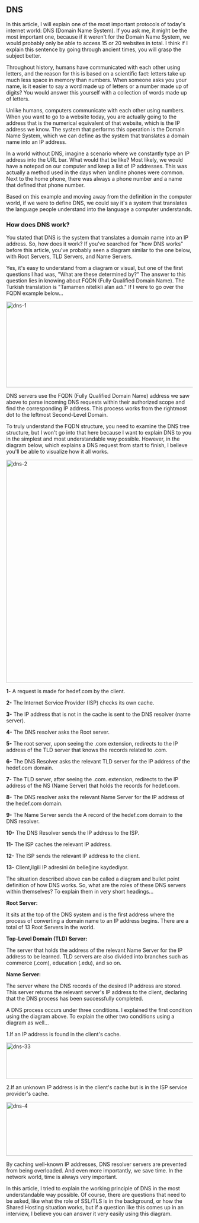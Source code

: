 ## DNS ##

In this article, I will explain one of the most important protocols of today's internet world: DNS (Domain Name System). If you ask me, it might be the most important one, because if it weren't for the Domain Name System, we would probably only be able to access 15 or 20 websites in total. I think if I explain this sentence by going through ancient times, you will grasp the subject better.

Throughout history, humans have communicated with each other using letters, and the reason for this is based on a scientific fact: letters take up much less space in memory than numbers. When someone asks you your name, is it easier to say a word made up of letters or a number made up of digits? You would answer this yourself with a collection of words made up of letters.

Unlike humans, computers communicate with each other using numbers. When you want to go to a website today, you are actually going to the address that is the numerical equivalent of that website, which is the IP address we know. The system that performs this operation is the Domain Name System, which we can define as the system that translates a domain name into an IP address.

In a world without DNS, imagine a scenario where we constantly type an IP address into the URL bar. What would that be like? Most likely, we would have a notepad on our computer and keep a list of IP addresses. This was actually a method used in the days when landline phones were common. Next to the home phone, there was always a phone number and a name that defined that phone number.

Based on this example and moving away from the definition in the computer world, if we were to define DNS, we could say it's a system that translates the language people understand into the language a computer understands.

### How does DNS work? ### 

You stated that DNS is the system that translates a domain name into an IP address. So, how does it work? If you've searched for "how DNS works" before this article, you've probably seen a diagram similar to the one below, with Root Servers, TLD Servers, and Name Servers.

Yes, it's easy to understand from a diagram or visual, but one of the first questions I had was, "What are these determined by?" The answer to this question lies in knowing about FQDN (Fully Qualified Domain Name). The Turkish translation is "Tamamen nitelikli alan adı." If I were to go over the FQDN example below...

<img width="1210" height="231" alt="dns-1" src="https://github.com/user-attachments/assets/b5f60b26-ba83-4077-b4ef-e1329f768d8a" />

DNS servers use the FQDN (Fully Qualified Domain Name) address we saw above to parse incoming DNS requests within their authorized scope and find the corresponding IP address. This process works from the rightmost dot to the leftmost Second-Level Domain.

To truly understand the FQDN structure, you need to examine the DNS tree structure, but I won't go into that here because I want to explain DNS to you in the simplest and most understandable way possible. However, in the diagram below, which explains a DNS request from start to finish, I believe you'll be able to visualize how it all works.

<img width="1016" height="600" alt="dns-2" src="https://github.com/user-attachments/assets/cb3f2cfe-5b3d-4a88-8997-ad02d20dcad6" />

**1-** A request is made for hedef.com by the client.

**2-** The Internet Service Provider (ISP) checks its own cache.

**3-** The IP address that is not in the cache is sent to the DNS resolver (name server).

**4-** The DNS resolver asks the Root server.

**5-** The root server, upon seeing the .com extension, redirects to the IP address of the TLD server that knows the records related to .com.

**6-** The DNS Resolver asks the relevant TLD server for the IP address of the hedef.com domain.

**7-** The TLD server, after seeing the .com. extension, redirects to the IP address of the NS (Name Server) that holds the records for hedef.com.

**8-** The DNS resolver asks the relevant Name Server for the IP address of the hedef.com domain.

**9-** The Name Server sends the A record of the hedef.com domain to the DNS resolver.

**10-** The DNS Resolver sends the IP address to the ISP.

**11-** The ISP caches the relevant IP address.

**12-** The ISP sends the relevant IP address to the client.

**13-** Client,ilgili IP adresini ön belleğine kaydediyor.

The situation described above can be called a diagram and bullet point definition of how DNS works. So, what are the roles of these DNS servers within themselves? To explain them in very short headings...

**Root Server:**

It sits at the top of the DNS system and is the first address where the process of converting a domain name to an IP address begins. There are a total of 13 Root Servers in the world.

**Top-Level Domain (TLD) Server:**

The server that holds the address of the relevant Name Server for the IP address to be learned. TLD servers are also divided into branches such as commerce (.com), education (.edu), and so on.

**Name Server:**

The server where the DNS records of the desired IP address are stored. This server returns the relevant server's IP address to the client, declaring that the DNS process has been successfully completed.

A DNS process occurs under three conditions. I explained the first condition using the diagram above. To explain the other two conditions using a diagram as well...

1.If an IP address is found in the client's cache.

<img width="983" height="98" alt="dns-33" src="https://github.com/user-attachments/assets/fb028aa4-197d-4af1-83df-0a4eb68fddbe" />

2.If an unknown IP address is in the client's cache but is in the ISP service provider's cache.

<img width="650" height="145" alt="dns-4" src="https://github.com/user-attachments/assets/3b33cb75-864e-4ece-bbd2-86f1202313eb" />

By caching well-known IP addresses, DNS resolver servers are prevented from being overloaded. And even more importantly, we save time. In the network world, time is always very important.

In this article, I tried to explain the working principle of DNS in the most understandable way possible. Of course, there are questions that need to be asked, like what the role of SSL/TLS is in the background, or how the Shared Hosting situation works, but if a question like this comes up in an interview, I believe you can answer it very easily using this diagram.













